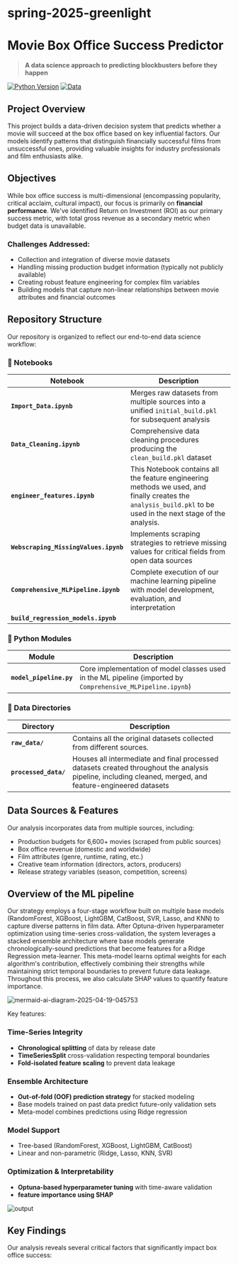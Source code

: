 # spring-2025-greenlight


# Movie Box Office Success Predictor

> **A data science approach to predicting blockbusters before they happen**

[![Python Version](https://img.shields.io/badge/python-3.8%2B-blue.svg)](https://www.python.org/downloads/)
[![Data](https://img.shields.io/badge/movies-6600%2B-yellow.svg)](data/)

## Project Overview

This project builds a data-driven decision system that predicts whether a movie will succeed at the box office based on key influential factors. Our models identify patterns that distinguish financially successful films from unsuccessful ones, providing valuable insights for industry professionals and film enthusiasts alike.

## Objectives

While box office success is multi-dimensional (encompassing popularity, critical acclaim, cultural impact), our focus is primarily on **financial performance**. We've identified Return on Investment (ROI) as our primary success metric, with total gross revenue as a secondary metric when budget data is unavailable.

### Challenges Addressed:

- Collection and integration of diverse movie datasets
- Handling missing production budget information (typically not publicly available)
- Creating robust feature engineering for complex film variables 
- Building models that capture non-linear relationships between movie attributes and financial outcomes

## Repository Structure

Our repository is organized to reflect our end-to-end data science workflow:

### 📔 Notebooks

| Notebook | Description |
|----------|-------------|
| **`Import_Data.ipynb`** | Merges raw datasets from multiple sources into a unified `initial_build.pkl` for subsequent analysis |
| **`Data_Cleaning.ipynb`** | Comprehensive data cleaning procedures producing the `clean_build.pkl` dataset |
|**`engineer_features.ipynb`**| This Notebook contains all the feature engineering methods we used, and finally creates the `analysis_build.pkl` to be used in the next stage of the analysis.|
| **`Webscraping_MissingValues.ipynb`** | Implements scraping strategies to retrieve missing values for critical fields from open data sources |
| **`Comprehensive_MLPipeline.ipynb`** | Complete execution of our machine learning pipeline with model development, evaluation, and interpretation |
|**`build_regression_models.ipynb`** |      |

### 🐍 Python Modules

| Module | Description |
|--------|-------------|
| **`model_pipeline.py`** | Core implementation of model classes used in the ML pipeline (imported by `Comprehensive_MLPipeline.ipynb`) |

### 📁 Data Directories

| Directory | Description |
|-----------|-------------|
| **`raw_data/`** | Contains all the original datasets collected from different sources. |
| **`processed_data/`** | Houses all intermediate and final processed datasets created throughout the analysis pipeline, including cleaned, merged, and feature-engineered datasets |


## Data Sources & Features

Our analysis incorporates data from multiple sources, including:

- Production budgets for 6,600+ movies (scraped from public sources)
- Box office revenue (domestic and worldwide)
- Film attributes (genre, runtime,  rating, etc.)
- Creative team information (directors, actors, producers)
- Release strategy variables (season, competition, screens)

## Overview of the ML pipeline

Our strategy employs a four-stage workflow built on multiple base models (RandomForest, XGBoost, LightGBM, CatBoost, SVR, Lasso, and KNN) to capture diverse patterns in film data. After Optuna-driven hyperparameter optimization using time-series cross-validation, the system leverages a stacked ensemble architecture where base models generate chronologically-sound predictions that become features for a Ridge Regression meta-learner. This meta-model learns optimal weights for each algorithm's contribution, effectively combining their strengths while maintaining strict temporal boundaries to prevent future data leakage. Throughout this process, we also calculate SHAP values to quantify feature importance.

![mermaid-ai-diagram-2025-04-19-045753](https://github.com/user-attachments/assets/45a249a4-dda6-4179-895c-6870738d7611)

Key features:

### Time-Series Integrity
- **Chronological splitting** of data by release date
- **TimeSeriesSplit** cross-validation respecting temporal boundaries
- **Fold-isolated feature scaling** to prevent data leakage

### Ensemble Architecture
- **Out-of-fold (OOF) prediction strategy** for stacked modeling
- Base models trained on past data predict future-only validation sets
- Meta-model combines predictions using Ridge regression

### Model Support
- Tree-based (RandomForest, XGBoost, LightGBM, CatBoost)
- Linear and non-parametric (Ridge, Lasso, KNN, SVR)

### Optimization & Interpretability
- **Optuna-based hyperparameter tuning** with time-aware validation
- **feature importance using SHAP** 

![output](https://github.com/user-attachments/assets/499dab73-3a66-48b5-998c-1f164dbc0c6b)

## Key Findings

Our analysis reveals several critical factors that significantly impact box office success:

